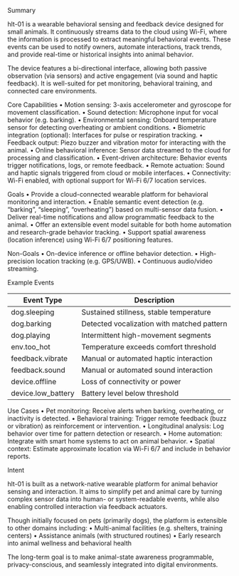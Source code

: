 Summary

hlt-01 is a wearable behavioral sensing and feedback device designed for small animals. It continuously streams data to the cloud using Wi-Fi, where the information is processed to extract meaningful behavioral events. These events can be used to notify owners, automate interactions, track trends, and provide real-time or historical insights into animal behavior.

The device features a bi-directional interface, allowing both passive observation (via sensors) and active engagement (via sound and haptic feedback). It is well-suited for pet monitoring, behavioral training, and connected care environments.

Core Capabilities
	•	Motion sensing: 3-axis accelerometer and gyroscope for movement classification.
	•	Sound detection: Microphone input for vocal behavior (e.g. barking).
	•	Environmental sensing: Onboard temperature sensor for detecting overheating or ambient conditions.
	•	Biometric integration (optional): Interfaces for pulse or respiration tracking.
	•	Feedback output: Piezo buzzer and vibration motor for interacting with the animal.
	•	Online behavioral inference: Sensor data streamed to the cloud for processing and classification.
	•	Event-driven architecture: Behavior events trigger notifications, logs, or remote feedback.
	•	Remote actuation: Sound and haptic signals triggered from cloud or mobile interfaces.
	•	Connectivity: Wi-Fi enabled, with optional support for Wi-Fi 6/7 location services.

Goals
	•	Provide a cloud-connected wearable platform for behavioral monitoring and interaction.
	•	Enable semantic event detection (e.g. “barking”, “sleeping”, “overheating”) based on multi-sensor data fusion.
	•	Deliver real-time notifications and allow programmatic feedback to the animal.
	•	Offer an extensible event model suitable for both home automation and research-grade behavior tracking.
	•	Support spatial awareness (location inference) using Wi-Fi 6/7 positioning features.

Non-Goals
	•	On-device inference or offline behavior detection.
	•	High-precision location tracking (e.g. GPS/UWB).
	•	Continuous audio/video streaming.

Example Events

| Event Type | Description |
| ---------- | ----------- |
| dog.sleeping | Sustained stillness, stable temperature |
| dog.barking | Detected vocalization with matched pattern |
| dog.playing | Intermittent high-movement segments |
| env.too_hot | Temperature exceeds comfort threshold |
| feedback.vibrate | Manual or automated haptic interaction |
| feedback.sound | Manual or automated sound interaction |
| device.offline | Loss of connectivity or power |
| device.low_battery | Battery level below threshold |

Use Cases
	•	Pet monitoring: Receive alerts when barking, overheating, or inactivity is detected.
	•	Behavioral training: Trigger remote feedback (buzz or vibration) as reinforcement or intervention.
	•	Longitudinal analysis: Log behavior over time for pattern detection or research.
	•	Home automation: Integrate with smart home systems to act on animal behavior.
	•	Spatial context: Estimate approximate location via Wi-Fi 6/7 and include in behavior reports.

Intent

hlt-01 is built as a network-native wearable platform for animal behavior sensing and interaction. It aims to simplify pet and animal care by turning complex sensor data into human- or system-readable events, while also enabling controlled interaction via feedback actuators.

Though initially focused on pets (primarily dogs), the platform is extensible to other domains including:
	•	Multi-animal facilities (e.g. shelters, training centers)
	•	Assistance animals (with structured routines)
	•	Early research into animal wellness and behavioral health

The long-term goal is to make animal-state awareness programmable, privacy-conscious, and seamlessly integrated into digital environments.
